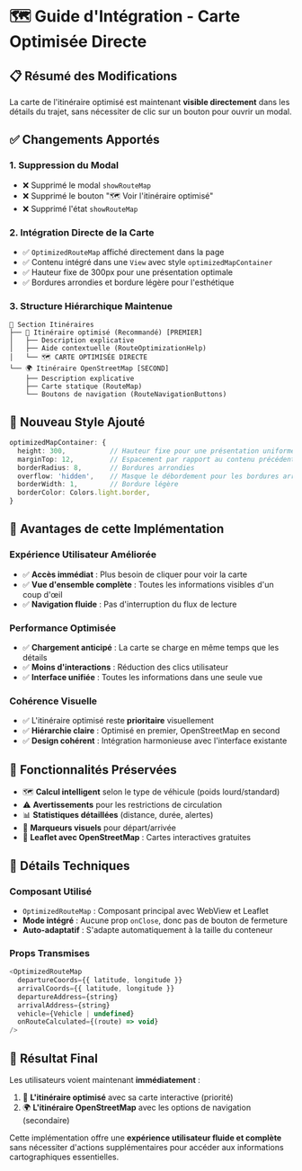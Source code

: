 # 🗺️ Guide d'Intégration - Carte Optimisée Directe

## 📋 Résumé des Modifications

La carte de l'itinéraire optimisé est maintenant **visible directement** dans les détails du trajet, sans nécessiter de clic sur un bouton pour ouvrir un modal.

## ✅ Changements Apportés

### 1. **Suppression du Modal**
- ❌ Supprimé le modal `showRouteMap` 
- ❌ Supprimé le bouton "🗺️ Voir l'itinéraire optimisé"
- ❌ Supprimé l'état `showRouteMap`

### 2. **Intégration Directe de la Carte**
- ✅ `OptimizedRouteMap` affiché directement dans la page
- ✅ Contenu intégré dans une `View` avec style `optimizedMapContainer`
- ✅ Hauteur fixe de 300px pour une présentation optimale
- ✅ Bordures arrondies et bordure légère pour l'esthétique

### 3. **Structure Hiérarchique Maintenue**
```
📍 Section Itinéraires
├── 🚛 Itinéraire optimisé (Recommandé) [PREMIER]
│   ├── Description explicative
│   ├── Aide contextuelle (RouteOptimizationHelp)
│   └── 🗺️ CARTE OPTIMISÉE DIRECTE
└── 🌍 Itinéraire OpenStreetMap [SECOND]
    ├── Description explicative
    ├── Carte statique (RouteMap)
    └── Boutons de navigation (RouteNavigationButtons)
```

## 🎨 Nouveau Style Ajouté

```typescript
optimizedMapContainer: {
  height: 300,           // Hauteur fixe pour une présentation uniforme
  marginTop: 12,         // Espacement par rapport au contenu précédent
  borderRadius: 8,       // Bordures arrondies
  overflow: 'hidden',    // Masque le débordement pour les bordures arrondies
  borderWidth: 1,        // Bordure légère
  borderColor: Colors.light.border,
}
```

## 🚀 Avantages de cette Implémentation

### **Expérience Utilisateur Améliorée**
- ✅ **Accès immédiat** : Plus besoin de cliquer pour voir la carte
- ✅ **Vue d'ensemble complète** : Toutes les informations visibles d'un coup d'œil
- ✅ **Navigation fluide** : Pas d'interruption du flux de lecture

### **Performance Optimisée**
- ✅ **Chargement anticipé** : La carte se charge en même temps que les détails
- ✅ **Moins d'interactions** : Réduction des clics utilisateur
- ✅ **Interface unifiée** : Toutes les informations dans une seule vue

### **Cohérence Visuelle**
- ✅ L'itinéraire optimisé reste **prioritaire** visuellement
- ✅ **Hiérarchie claire** : Optimisé en premier, OpenStreetMap en second
- ✅ **Design cohérent** : Intégration harmonieuse avec l'interface existante

## 📱 Fonctionnalités Préservées

- 🗺️ **Calcul intelligent** selon le type de véhicule (poids lourd/standard)
- ⚠️ **Avertissements** pour les restrictions de circulation
- 📊 **Statistiques détaillées** (distance, durée, alertes)
- 🎯 **Marqueurs visuels** pour départ/arrivée
- 📍 **Leaflet avec OpenStreetMap** : Cartes interactives gratuites

## 🔧 Détails Techniques

### **Composant Utilisé**
- `OptimizedRouteMap` : Composant principal avec WebView et Leaflet
- **Mode intégré** : Aucune prop `onClose`, donc pas de bouton de fermeture
- **Auto-adaptatif** : S'adapte automatiquement à la taille du conteneur

### **Props Transmises**
```typescript
<OptimizedRouteMap
  departureCoords={{ latitude, longitude }}
  arrivalCoords={{ latitude, longitude }}
  departureAddress={string}
  arrivalAddress={string}
  vehicle={Vehicle | undefined}
  onRouteCalculated={(route) => void}
/>
```

## 🎯 Résultat Final

Les utilisateurs voient maintenant **immédiatement** :
1. 🚛 **L'itinéraire optimisé** avec sa carte interactive (priorité)
2. 🌍 **L'itinéraire OpenStreetMap** avec les options de navigation (secondaire)

Cette implémentation offre une **expérience utilisateur fluide et complète** sans nécessiter d'actions supplémentaires pour accéder aux informations cartographiques essentielles.